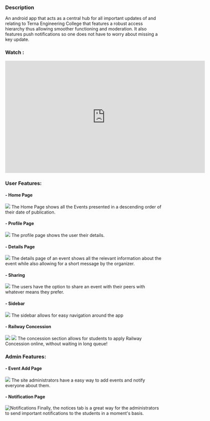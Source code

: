 ### Description

An android app that acts as a central hub for all important updates of and relating to Terna Engineering College that features a robust access hierarchy thus allowing smoother functioning and moderation. It also features push notifications so one does not have to worry about missing a key update.

### Watch : 
<iframe width="640" height="360" src="https://www.youtube.com/embed/1A4GQ3OOl3M" frameborder="0" allow="accelerometer; autoplay; clipboard-write; encrypted-media; gyroscope; picture-in-picture" allowfullscreen></iframe>

### User Features:

#### - Home Page
![](https://lh3.google.com/u/0/d/1sAU-yZgeGvBQ38Zea_FiTz-c_exOiqnl=w625-h625-iv1)
The Home Page shows all the Events presented in a descending order of their date of publication. 

#### - Profile Page
![](https://lh3.google.com/u/0/d/1bbr-I0A2_vMWyHV21rwUdherS6v6Cywc=w1366-h625-iv1)
The profile page shows the user their details. 

#### - Details Page
![](https://lh3.google.com/u/0/d/1nQizqRyMDRoTf4Q155YIjf_DnSwcn4mm=w625-h625-iv1)
The details page of an event shows all the relevant information about the event while also allowing for a short message by the organizer.

#### - Sharing
![](https://lh3.google.com/u/0/d/1STyofNNhNaETxr_jnB30hfb24wWiEFES=w1366-h625-iv1)
The users have the option to share an event with their peers with whatever means they prefer.

#### - Sidebar
![](https://lh3.google.com/u/0/d/1mFHz2X67dI476mKqDSwRyleVtsAYcpAw=w817-h609-iv1)
The sidebar allows for easy navigation around the app

#### - Railway Concession
![](https://lh3.google.com/u/0/d/1BVaD5NSV_skrU0aArkeaCZSv0VPH8F-h=w817-h609-iv1)
![](https://lh3.google.com/u/0/d/1Y5d6whqj-bFcInAjcZ3diP2UPo9OdfhI=w817-h609-iv1)
The concession section allows for students to apply Railway Concession online, without waiting in long queue!

### Admin Features:

#### - Event Add Page
![](https://lh3.google.com/u/0/d/1yNsKVUzsAP3fsCYzOVaiN0O2x25DVzp4=w625-h625-iv1)
The site administrators have a easy way to add events and notify everyone about them.

#### - Notification Page
![Notifications](https://lh3.google.com/u/0/d/1A9YA6VTGiViXk-xwUgXAV9JlyXSM-D7g=w625-h625-iv1 "Notifications")
Finally, the notices tab is a great way for the administrators to send important notifications to the students in a moment's basis.

